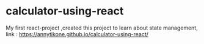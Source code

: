 # calculator-using-react
My first react-project ,created this project to learn about state management,
link : https://annytikone.github.io/calculator-using-react/
